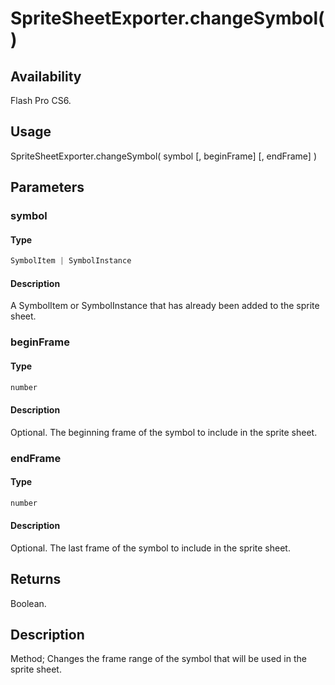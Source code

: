 # SpriteSheetExporter.changeSymbol()

## Availability

Flash Pro CS6.

## Usage

SpriteSheetExporter.changeSymbol( symbol [, beginFrame] [, endFrame] )

## Parameters

### **symbol**

#### Type

```typescript
SymbolItem | SymbolInstance
```

#### Description

A SymbolItem or SymbolInstance that has already been added to the sprite sheet.

### **beginFrame**

#### Type

```typescript
number
```

#### Description

Optional. The beginning frame of the symbol to include in the sprite sheet.

### **endFrame**

#### Type

```typescript
number
```

#### Description

Optional. The last frame of the symbol to include in the sprite sheet.

## Returns

Boolean.

## Description

Method; Changes the frame range of the symbol that will be used in the sprite sheet.
